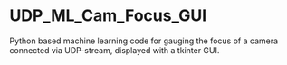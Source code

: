 # UDP_ML_Cam_Focus_GUI

Python based machine learning code for gauging the focus of a camera connected via UDP-stream, displayed with a tkinter GUI.
